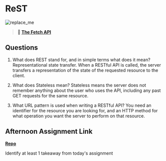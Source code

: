# ReST

![replace_me](https://codeworks.blob.core.windows.net/public/assets/img/illustrations/placeholder.svg)

> **📖 [The Fetch API](https://codeworksacademy.com/fs-student-guide/resources/wk4/04-Fetch)**

## Questions

1. What does REST stand for, and in simple terms what does it mean?
   Representational state transfer. When a RESTful API is called, the server transfers a representation of the state of the requested resource to the client.

2. What does Stateless mean?
   Stateless means the server does not remember anything about the user who uses the API, including any past GET requests for the same resource.

3. What URL pattern is used when writing a RESTful API?
   You need an identifier for the resource you are looking for, and an HTTP method for what operation you want the server to perform on that resource.

## Afternoon Assignment Link

**[Repo](https://github.com/TobyComon/Gifted)**

Identify at least 1 takeaway from today's assignment

